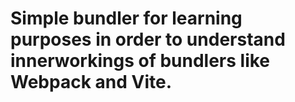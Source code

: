 # Simple bundler for learning purposes in order to understand innerworkings of bundlers like Webpack and Vite.

